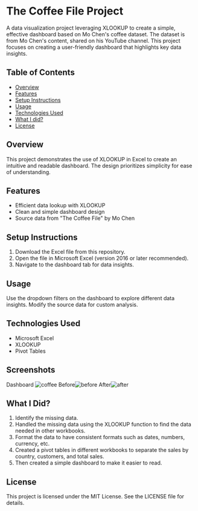 # The Coffee File Project
A data visualization project leveraging XLOOKUP to create a simple, effective dashboard based on Mo Chen's coffee dataset. 
The dataset is from Mo Chen's content, shared on his YouTube channel. This project focuses on creating a user-friendly dashboard that highlights key data insights.
## Table of Contents
- [Overview](#overview)
- [Features](#features)
- [Setup Instructions](#setup-instructions)
- [Usage](#usage)
- [Technologies Used](#technologies-used)
- [What I did?](#What-I-Did?)
- [License](#license)
## Overview
This project demonstrates the use of XLOOKUP in Excel to create an intuitive and readable dashboard. The design prioritizes simplicity for ease of understanding.
## Features
- Efficient data lookup with XLOOKUP
- Clean and simple dashboard design
- Source data from "The Coffee File" by Mo Chen
## Setup Instructions
1. Download the Excel file from this repository.
2. Open the file in Microsoft Excel (version 2016 or later recommended).
3. Navigate to the dashboard tab for data insights.
## Usage
Use the dropdown filters on the dashboard to explore different data insights. Modify the source data for custom analysis.
## Technologies Used
- Microsoft Excel
- XLOOKUP
- Pivot Tables
## Screenshots
Dashboard ![coffee](https://github.com/user-attachments/assets/91e106cb-577b-403b-b0da-106e92e7e0c6)
Before![before](https://github.com/user-attachments/assets/178e2929-799d-41d3-bce4-97c2468662c0)
After![after](https://github.com/user-attachments/assets/6cffa446-7e12-4c69-b9c4-1581f7df9faf)
## What I Did?
1. Identify the missing data.
2. Handled the missing data using the XLOOKUP function to find the data needed in other workbooks.
3. Format the data to have consistent formats such as dates, numbers, currency, etc.
4. Created a pivot tables in different workbooks to separate the sales by country, customers, and total sales.
5. Then created a simple dashboard to make it easier to read.
## License
This project is licensed under the MIT License. See the LICENSE file for details.



